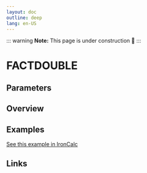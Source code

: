 ```yaml
---
layout: doc
outline: deep
lang: en-US
---
```


::: warning
**Note:** This page is under construction 🚧
:::

# FACTDOUBLE

## Parameters

## Overview

## Examples

[See this example in IronCalc](https://app.ironcalc.com/?filename=factdouble)

## Links